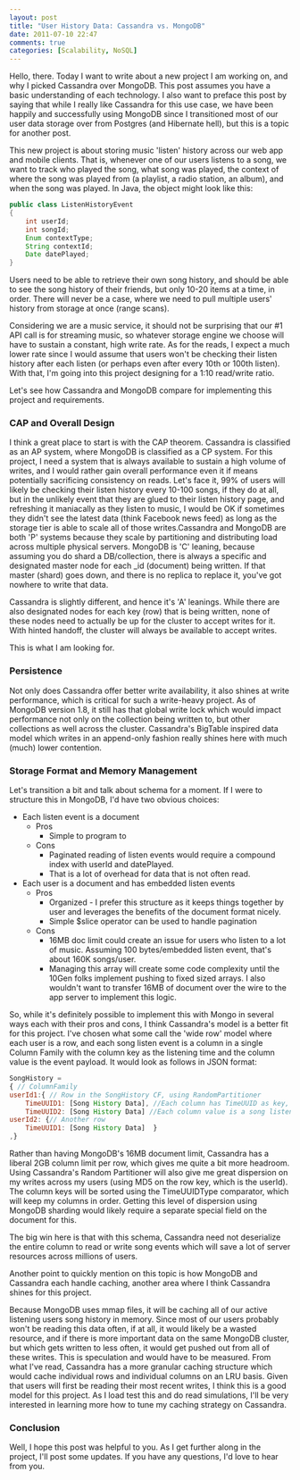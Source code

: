 ```yaml
---
layout: post
title: "User History Data: Cassandra vs. MongoDB"
date: 2011-07-10 22:47
comments: true
categories: [Scalability, NoSQL]
---
```

Hello, there. Today I want to write about a new project I am working on, and why I picked Cassandra over MongoDB. This post assumes you have a basic understanding of each technology. I also want to preface this post by saying that while I really like Cassandra for this use case, we have been happily and successfully using MongoDB since I transitioned most of our user data storage over from Postgres (and Hibernate hell), but this is a topic for another post.

This new project is about storing music 'listen' history across our web app and mobile clients. That is, whenever one of our users listens to a song, we want to track who played the song, what song was played, the context of where the song was played from (a playlist, a radio station, an album), and when the song was played. In Java, the object might look like this:

``` java
public class ListenHistoryEvent
{
	int userId;
	int songId;
	Enum contextType;
	String contextId;
	Date datePlayed;
}
```

Users need to be able to retrieve their own song history, and should be able to see the song history of their friends, but only 10-20 items at a time, in order. There will never be a case, where we need to pull multiple users' history from storage at once (range scans).

Considering we are a music service, it should not be surprising that our #1 API call is for streaming music, so whatever storage engine we choose will have to sustain a constant, high write rate. As for the reads, I expect a much lower rate since I would assume that users won't be checking their listen history after each listen (or perhaps even after every 10th or 100th listen). With that, I'm going into this project designing for a 1:10 read/write ratio.

Let's see how Cassandra and MongoDB compare for implementing this project and requirements.

<h3>CAP and Overall Design</h3>

I think a great place to start is with the CAP theorem. Cassandra is classified as an AP system, where MongoDB is classified as a CP system. For this project, I need a system that is always available to sustain a high volume of writes, and I would rather gain overall performance even it if means potentially sacrificing consistency on reads. Let's face it, 99% of users will likely be checking their listen history every 10-100 songs, if they do at all, but in the unlikely event that they are glued to their listen history page, and refreshing it maniacally as they listen to music, I would be OK if sometimes they didn't see the latest data (think Facebook news feed) as long as the storage tier is able to scale all of those writes.Cassandra and MongoDB are both 'P' systems because they scale by partitioning and distributing load across multiple physical servers. MongoDB is 'C' leaning, because assuming you do shard a DB/collection, there is always a specific and designated master node for each _id (document) being written. If that master (shard) goes down, and there is no replica to replace it, you've got nowhere to write that data.

Cassandra is slightly different, and hence it's 'A' leanings. While there are also designated nodes for each key (row) that is being written, none of these nodes need to actually be up for the cluster to accept writes for it. With hinted handoff, the cluster will always be available to accept writes.

This is what I am looking for.

<h3>Persistence</h3>

Not only does Cassandra offer better write availability, it also shines at write performance, which is critical for such a write-heavy project. As of MongoDB version 1.8, it still has that global write lock which would impact performance not only on the collection being written to, but other collections as well across the cluster. Cassandra's BigTable inspired data model which writes in an append-only fashion really shines here with much (much) lower contention.

<h3>Storage Format and Memory Management</h3>

Let's transition a bit and talk about schema for a moment. If I were to structure this in MongoDB, I'd have two obvious choices:

- Each listen event is a document
    - Pros
        - Simple to program to
	- Cons
    	- Paginated reading of listen events would require a compound index with userId and datePlayed.
        - That is a lot of overhead for data that is not often read.
- Each user is a document and has embedded listen events
	- Pros
   		- Organized - I prefer this structure as it keeps things together by user and leverages the benefits of the document format nicely.
    	- Simple $slice operator can be used to handle pagination
	- Cons
    	- 16MB doc limit could create an issue for users who listen to a lot of music. Assuming 100 bytes/embedded listen event, that's about 160K songs/user.
        - Managing this array will create some code complexity until the 10Gen folks implement pushing to fixed sized arrays. I also wouldn't want to transfer 16MB of document over the wire to the app server to implement this logic.

So, while it's definitely possible to implement this with Mongo in several ways each with their pros and cons, I think Cassandra's model is a better fit for this project. I've chosen what some call the 'wide row' model where each user is a row, and each song listen event is a column in a single Column Family with the column key as the listening time and the column value is the event payload. It would look as follows in JSON format:

``` javascript
SongHistory =
{ // ColumnFamily
userId1:{ // Row in the SongHistory CF, using RandomPartitioner
    TimeUUID1: [Song History Data], //Each column has TimeUUID as key, and are sorted by key
    TimeUUID2: [Song History Data] //Each column value is a song listen  },
userId2: {// Another row
    TimeUUID1: [Song History Data]  }
,}
```

Rather than having MongoDB's 16MB document limit, Cassandra has a liberal 2GB column limit per row, which gives me quite a bit more headroom. Using Cassandra's Random Partitioner will also give me great dispersion on my writes across my users (using MD5 on the row key, which is the userId). The column keys will be sorted using the TimeUUIDType comparator, which will keep my columns in order. Getting this level of dispersion using MongoDB sharding would likely require a separate special field on the document for this.

The big win here is that with this schema, Cassandra need not deserialize the entire column to read or write song events which will save a lot of server resources across millions of users.

Another point to quickly mention on this topic is how MongoDB and Cassandra each handle caching, another area where I think Cassandra shines for this project.

Because MongoDB uses mmap files, it will be caching all of our active listening users song history in memory. Since most of our users probably won't be reading this data often, if at all, it would likely be a wasted resource, and if there is more important data on the same MongoDB cluster, but which gets written to less often, it would get pushed out from all of these writes. This is speculation and would have to be measured. From what I've read, Cassandra has a more granular caching structure which would cache individual rows and individual columns on an LRU basis. Given that users will first be reading their most recent writes, I think this is a good model for this project. As I load test this and do read simulations, I'll be very interested in learning more how to tune my caching strategy on Cassandra.

<h3>Conclusion</h3>
Well, I hope this post was helpful to you. As I get further along in the project, I'll post some updates. If you have any questions, I'd love to hear from you.
